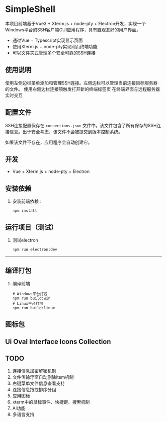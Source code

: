 # SimpleShell

本项目前端基于Vue3 + Xterm.js + node-pty + Electron开发，实现一个Windows平台的SSH客户端GUI应用程序，具有直观友好的用户界面。

- 通过Vue + Typescript实现显示页面
- 使用Xterm.js + node-pty实现网页终端功能
- 可以文件夹式管理多个安全可靠的SSH连接

## 使用说明
使用左侧边栏菜单添加和管理SSH连接。左侧边栏可以管理当前连接目标服务器的文件。
使用右侧边栏连接项触发打开新的终端标签页
在终端界面与远程服务器实时交互

## 配置文件

SSH连接配置保存在 `connections.json` 文件中。该文件包含了所有保存的SSH连接信息。出于安全考虑，该文件不会被提交到版本控制系统。

如果该文件不存在，应用程序会自动创建它。

## 开发

- Vue + Xterm.js + node-pty + Electron

## 安装依赖

1. 安装前端依赖：
   ```
   npm install
   ```

## 运行项目（测试）

1. 测试electron
   ```
   npm run electron:dev
   ```

---

## 编译打包

1. 编译前端
   ```
   # Windows平台打包
   npm run build:win
   # Linux平台打包
   npm run build:linux
   ```
## 图标包
## Ui Oval Interface Icons Collection

## TODO
1. 连接信息加密解密机制
2. 文件传输浮窗自动删除item机制
3. 右键菜单文件信息查看支持
4. 连接信息拖拽排序分组
5. 应用图标
6. xterm中的鼠标事件、快捷键、搜索机制
7. AI功能
8. 多语言支持